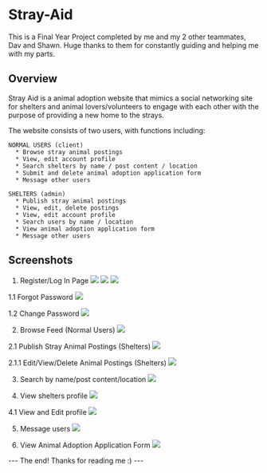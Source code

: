 # Stray-Aid
This is a Final Year Project completed by me and my 2 other teammates, Dav and Shawn. Huge thanks to them for constantly guiding and helping me with my parts.

## Overview
Stray Aid is a animal adoption website that mimics a social networking site for shelters and animal lovers/volunteers to engage with each other with the purpose of providing a new home to the strays. 

The website consists of two users, with functions including:
```
NORMAL USERS (client)
  * Browse stray animal postings
  * View, edit account profile
  * Search shelters by name / post content / location
  * Submit and delete animal adoption application form
  * Message other users
  
SHELTERS (admin)
  * Publish stray animal postings
  * View, edit, delete postings
  * View, edit account profile
  * Search users by name / location
  * View animal adoption application form
  * Message other users
```

## Screenshots
1. Register/Log In Page
![](screenshots/loginpage.jpg)
![](screenshots/register.jpg)
![](screenshots/login.jpg)

1.1 Forgot Password
![](screenshots/forgotpassword.jpg)

1.2 Change Password
![](screenshots/changepassword.jpg)

2. Browse Feed (Normal Users)
![](screenshots/browsefeed.jpg)

2.1 Publish Stray Animal Postings (Shelters)
![](screenshots/createpost.jpg)

2.1.1 Edit/View/Delete Animal Postings (Shelters)
![](screenshots/editpost.jpg)

3. Search by name/post content/location
![](screenshots/search.jpg)

4. View shelters profile
![](screenshots/shelterprofile.jpg)

4.1 View and Edit profile
![](screenshots/profile.jpg)

5. Message users
![](screenshots/msg.jpg)

6. View Animal Adoption Application Form
![](screenshots/applicationform.jpg)

--- The end! Thanks for reading me :) ---
